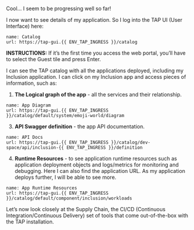 Cool... I seem to be progressing well so far!

I now want to see details of my application. 
So I log into the TAP UI (User Interface) here:
```dashboard:create-dashboard
name: Catalog
url: https://tap-gui.{{ ENV_TAP_INGRESS }}/catalog
```

**INSTRUCTIONS:** If it’s the first time you access the web portal, you’ll have to select the Guest tile and press Enter.

I can see the TAP catalog with all the applications deployed, including my Inclusion application.
I can click on my Inclusion app and access pieces of information, such as:

1. **The Logical graph of the app** - all the services and their relationship.
```dashboard:create-dashboard
name: App Diagram
url: https://tap-gui.{{ ENV_TAP_INGRESS }}/catalog/default/system/emoji-world/diagram
```

3. **API Swagger definition** - the app API documentation.
```dashboard:create-dashboard
name: API Docs
url: https://tap-gui.{{ ENV_TAP_INGRESS }}/catalog/dev-space/api/inclusion-{{ ENV_TAP_INGRESS }}/definition
```

4. **Runtime Resources** - to see application runtime resources such as application deployment objects and logs/metrics for monitoring and debugging. Here I can also find the application URL. 
As my application deploys further, I will be able to see more.
```dashboard:create-dashboard
name: App Runtime Resources
url: https://tap-gui.{{ ENV_TAP_INGRESS }}/catalog/default/component/inclusion/workloads
```

Let’s now look closely at the Supply Chain, the CI/CD (Continuous Integration/Continuous Delivery) set of tools that come out-of-the-box with the TAP installation.
